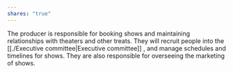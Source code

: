 ```yaml
---
shares: "true"
---
```


The producer is responsible for booking shows and maintaining relationships with theaters and other treats. They will recruit people into the [[./Executive committee|Executive committee]] , and manage schedules and timelines for shows. They are also responsible for overseeing the marketing of shows. 